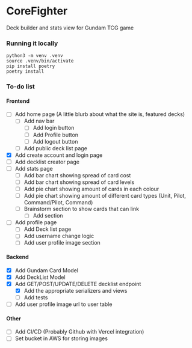 # CoreFighter

Deck builder and stats view for Gundam TCG game

### Running it locally

```
python3 -m venv .venv
source .venv/bin/activate
pip install poetry
poetry install
```

### To-do list

#### Frontend

- [ ] Add home page (A little blurb about what the site is, featured decks)
    - [ ] Add nav bar
        - [ ] Add login button
        - [ ] Add Profile button
        - [ ] Add logout button
    - [ ] Add public deck list page
- [x] Add create account and login page
- [ ] Add decklist creator page
- [ ] Add stats page
    - [ ] Add bar chart showing spread of card cost
    - [ ] Add bar chart showing spread of card levels
    - [ ] Add pie chart showing amount of cards in each colour
    - [ ] Add pie chart showing amount of different card types (Unit, Pilot, Command/Pilot, Command)
    - [ ] Brainstorm section to show cards that can link
        - [ ] Add section
- [ ] Add profile page
    - [ ] Add Deck list page
    - [ ] Add username change logic
    - [ ] Add user profile image section

#### Backend

- [x] Add Gundam Card Model
- [x] Add DeckList Model
- [x] Add GET/POST/UPDATE/DELETE decklist endpoint
    - [x] Add the appropriate serializers and views
    - [ ] Add tests
- [ ] Add user profile image url to user table

#### Other

- [ ] Add CI/CD (Probably Github with Vercel integration)
- [ ] Set bucket in AWS for storing images